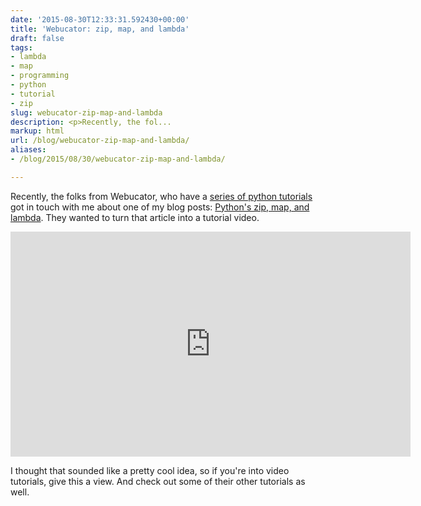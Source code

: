 ```yaml
---
date: '2015-08-30T12:33:31.592430+00:00'
title: 'Webucator: zip, map, and lambda'
draft: false
tags:
- lambda
- map
- programming
- python
- tutorial
- zip
slug: webucator-zip-map-and-lambda
description: <p>Recently, the fol...
markup: html
url: /blog/webucator-zip-map-and-lambda/
aliases:
- /blog/2015/08/30/webucator-zip-map-and-lambda/

---
```


<p>Recently, the folks from Webucator, who have a <a href="https://www.webucator.com/programming/python.cfm">series of python tutorials</a> got in touch with me about one of my blog posts: <a href="https://bradmontgomery.net/blog/pythons-zip-map-and-lambda/">Python's zip, map, and lambda</a>. They wanted to turn that article into a tutorial video.</p>

<iframe width="640" height="360" src="https://www.youtube.com/embed/4yeFn8T3sTg" frameborder="0" allowfullscreen></iframe>

<p>I thought that sounded like a pretty cool idea, so if you're into video tutorials, give this a view. And check out some of their other tutorials as well.</p>